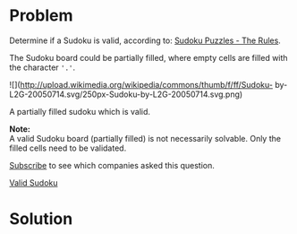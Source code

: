 
# Problem

Determine if a Sudoku is valid, according to: [Sudoku Puzzles - The
Rules](http://sudoku.com.au/TheRules.aspx).

The Sudoku board could be partially filled, where empty cells are filled with
the character `'.'`.

![](http://upload.wikimedia.org/wikipedia/commons/thumb/f/ff/Sudoku-
by-L2G-20050714.svg/250px-Sudoku-by-L2G-20050714.svg.png)

A partially filled sudoku which is valid.

**Note:**  
A valid Sudoku board (partially filled) is not necessarily solvable. Only the
filled cells need to be validated.

[Subscribe](/subscribe/) to see which companies asked this question.



[Valid Sudoku](https://leetcode.com/problems/valid-sudoku)

# Solution



